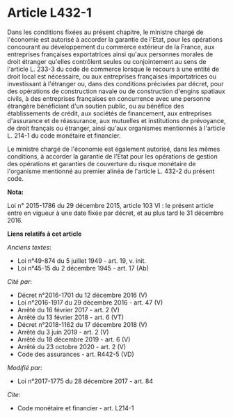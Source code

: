 # Article L432-1

Dans les conditions fixées au présent chapitre, le ministre chargé de l'économie est autorisé à accorder la garantie de
l'Etat, pour les opérations concourant au développement du commerce extérieur de la France, aux entreprises françaises
exportatrices ainsi qu'aux personnes morales de droit étranger qu'elles contrôlent seules ou conjointement au sens de
l'article L. 233-3 du code de commerce lorsque le recours à une entité de droit local est nécessaire, ou aux entreprises
françaises importatrices ou investissant à l'étranger ou, dans des conditions précisées par décret, pour des opérations de
construction navale ou de construction d'engins spatiaux civils, à des entreprises françaises en concurrence avec une
personne étrangère bénéficiant d'un soutien public, ou au bénéfice des établissements de crédit, aux sociétés de financement,
aux entreprises d'assurance et de réassurance, aux mutuelles et institutions de prévoyance, de droit français ou étranger,
ainsi qu'aux organismes mentionnés à l'article L. 214-1 du code monétaire et financier.

Le ministre chargé de l'économie est également autorisé, dans les mêmes conditions, à accorder la garantie de l'Etat pour les
opérations de gestion des opérations et garanties de couverture du risque monétaire de l'organisme mentionné au premier
alinéa de l'article L. 432-2 du présent code.

**Nota:**

Loi n° 2015-1786 du 29 décembre 2015, article 103 VI : le présent article entre en vigueur à une date fixée par décret, et au
plus tard le 31 décembre 2016.

**Liens relatifs à cet article**

_Anciens textes_:

  - Loi n°49-874 du 5 juillet 1949 - art. 19, v. init.
  - Loi n°45-15 du 2 décembre 1945 - art. 17 (Ab)

_Cité par_:

  - Décret n°2016-1701 du 12 décembre 2016 (V)
  - Loi n°2016-1917 du 29 décembre 2016 - art. 47 (V)
  - Arrêté du 16 février 2017 - art. 2 (V)
  - Arrêté du 13 février 2018 - art. 6 (VT)
  - Décret n°2018-1162 du 17 décembre 2018 (V)
  - Arrêté du 3 juin 2019 - art. 2 (V)
  - Arrêté du 18 décembre 2019 - art. 6 (V)
  - Arrêté du 23 octobre 2020 - art. 2 (V)
  - Code des assurances - art. R442-5 (VD)

_Modifié par_:

  - Loi n°2017-1775 du 28 décembre 2017 - art. 84

_Cite_:

  - Code monétaire et financier - art. L214-1
